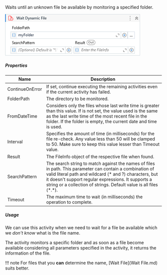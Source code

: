 Waits until an unknown file be available by monitoring a specified folder.

![](../img/activities/WaitDynamicFile.png)

##### Properties

|Name           |Description                                                                                                                                                                                                                                                                                    |
|---------------|-----------------------------------------------------------------------------------------------------------------------------------------------------------------------------------------------------------------------------------------------------------------------------------------------|
|ContinueOnError|If set, continue executing the remaining activities even if the current activity has failed.                                                                                                                                                                                                   |
|FolderPath     |The directory to be monitored.                                                                                                                                                                                                                                                                 |
|FromDateTime   |Considers only the files whose last write time is greater than this value. If is not set, the value used is the same as the last write time of the most recent file in the folder. If the folder is empty, the current date and time is used.                                                  |
|Interval       |Specifies the amount of time (in milliseconds) for the file re-check. Any value less than 50 will be clamped to 50. Make sure to keep this value lesser than Timeout value.                                                                                                                    |
|Result         |The FileInfo object of the respective file when found.                                                                                                                                                                                                                                         |
|SearchPattern  |The search string to match against the names of files in path. This parameter can contain a combination of valid literal path and wildcard (\* and ?) characters, but it doesn't support regular expressions. It supports a string or a collection of strings. Default value is all files (\*.\*).|
|Timeout        |The maximum time to wait (in milliseconds) the operation to complete.                                                                                                                                                                                                                          |

    
##### Usage

We can use this activity when we need to wait for a file be available which we *don't know* what is the file name.

The activity monitors a specific folder and as soon as a file become available considering all parameters specified in the activity, it returns the information of the file.

!!! note
    For files that you **can** determine the name, [Wait File](Wait File.md) suits better.
